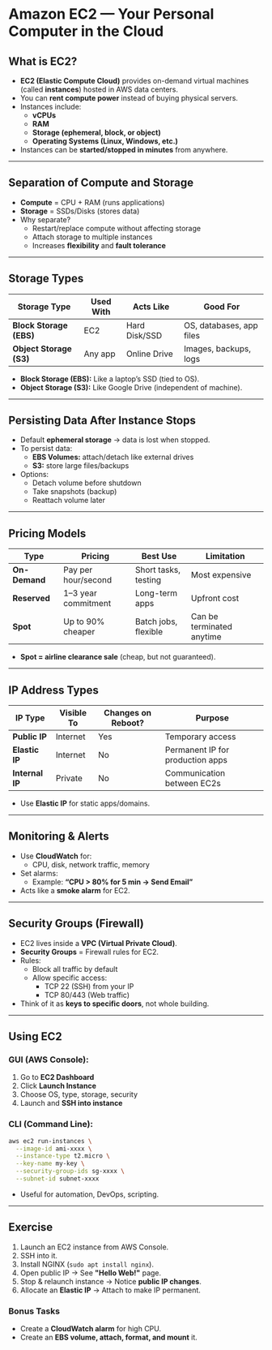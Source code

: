 # Amazon EC2 — Your Personal Computer in the Cloud

## What is EC2?
- **EC2 (Elastic Compute Cloud)** provides on-demand virtual machines (called **instances**) hosted in AWS data centers.
- You can **rent compute power** instead of buying physical servers.
- Instances include:
  - **vCPUs**
  - **RAM**
  - **Storage (ephemeral, block, or object)**
  - **Operating Systems (Linux, Windows, etc.)**
- Instances can be **started/stopped in minutes** from anywhere.

---

## Separation of Compute and Storage
- **Compute** = CPU + RAM (runs applications)
- **Storage** = SSDs/Disks (stores data)
- Why separate?
  - Restart/replace compute without affecting storage
  - Attach storage to multiple instances
  - Increases **flexibility** and **fault tolerance**

---

## Storage Types
| Storage Type   | Used With | Acts Like      | Good For                  |
|----------------|-----------|----------------|---------------------------|
| **Block Storage (EBS)** | EC2        | Hard Disk/SSD | OS, databases, app files |
| **Object Storage (S3)** | Any app    | Online Drive   | Images, backups, logs    |

- **Block Storage (EBS):** Like a laptop’s SSD (tied to OS).
- **Object Storage (S3):** Like Google Drive (independent of machine).

---

## Persisting Data After Instance Stops
- Default **ephemeral storage** → data is lost when stopped.
- To persist data:
  - **EBS Volumes:** attach/detach like external drives
  - **S3:** store large files/backups
- Options:
  - Detach volume before shutdown
  - Take snapshots (backup)
  - Reattach volume later

---

## Pricing Models
| Type        | Pricing              | Best Use              | Limitation              |
|-------------|----------------------|-----------------------|-------------------------|
| **On-Demand** | Pay per hour/second  | Short tasks, testing  | Most expensive          |
| **Reserved**  | 1–3 year commitment  | Long-term apps        | Upfront cost            |
| **Spot**      | Up to 90% cheaper    | Batch jobs, flexible  | Can be terminated anytime |

- **Spot = airline clearance sale** (cheap, but not guaranteed).

---

## IP Address Types
| IP Type      | Visible To | Changes on Reboot? | Purpose                          |
|--------------|------------|--------------------|----------------------------------|
| **Public IP**  | Internet   | Yes                | Temporary access                 |
| **Elastic IP** | Internet   | No                 | Permanent IP for production apps |
| **Internal IP**| Private    | No                 | Communication between EC2s       |

- Use **Elastic IP** for static apps/domains.

---

## Monitoring & Alerts
- Use **CloudWatch** for:
  - CPU, disk, network traffic, memory
- Set alarms:
  - Example: **“CPU > 80% for 5 min → Send Email”**
- Acts like a **smoke alarm** for EC2.

---

## Security Groups (Firewall)
- EC2 lives inside a **VPC (Virtual Private Cloud)**.
- **Security Groups** = Firewall rules for EC2.
- Rules:
  - Block all traffic by default
  - Allow specific access:
    - TCP 22 (SSH) from your IP
    - TCP 80/443 (Web traffic)
- Think of it as **keys to specific doors**, not whole building.

---

## Using EC2
### GUI (AWS Console):
1. Go to **EC2 Dashboard**
2. Click **Launch Instance**
3. Choose OS, type, storage, security
4. Launch and **SSH into instance**

### CLI (Command Line):
```bash
aws ec2 run-instances \
  --image-id ami-xxxx \
  --instance-type t2.micro \
  --key-name my-key \
  --security-group-ids sg-xxxx \
  --subnet-id subnet-xxxx
```
- Useful for automation, DevOps, scripting.
---

## Exercise
1. Launch an EC2 instance from AWS Console.
2. SSH into it.
3. Install NGINX (`sudo apt install nginx`).
4. Open public IP → See **"Hello Web!"** page.
5. Stop & relaunch instance → Notice **public IP changes**.
6. Allocate an **Elastic IP** → Attach to make IP permanent.
### Bonus Tasks
- Create a **CloudWatch alarm** for high CPU.
- Create an **EBS volume, attach, format, and mount** it.
